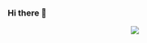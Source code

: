 ### Hi there 👋

<div align="center"> <img src="https://metrics.lecoq.io/ShizhuBaishao?template=classic&config.timezone=Asia%2FShanghai"> </div>
